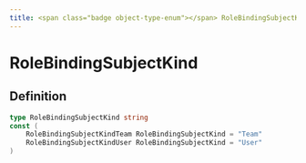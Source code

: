 ```yaml
---
title: <span class="badge object-type-enum"></span> RoleBindingSubjectKind
---
```

# <span class="badge object-type-enum"></span> RoleBindingSubjectKind

## Definition

```go
type RoleBindingSubjectKind string
const (
	RoleBindingSubjectKindTeam RoleBindingSubjectKind = "Team"
	RoleBindingSubjectKindUser RoleBindingSubjectKind = "User"
)

```
